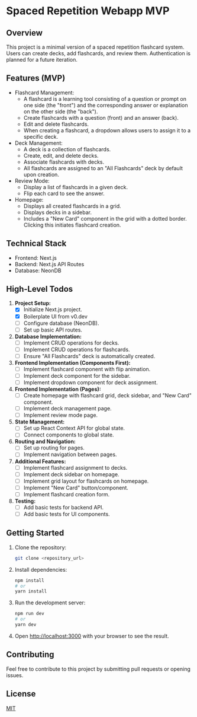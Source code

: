 # Spaced Repetition Webapp MVP

## Overview

This project is a minimal version of a spaced repetition flashcard system. Users can create decks, add flashcards, and review them. Authentication is planned for a future iteration.

## Features (MVP)

-   Flashcard Management:
    -   A flashcard is a learning tool consisting of a question or prompt on one side (the "front") and the corresponding answer or explanation on the other side (the "back").
    -   Create flashcards with a question (front) and an answer (back).
    -   Edit and delete flashcards.
    -   When creating a flashcard, a dropdown allows users to assign it to a specific deck.
-   Deck Management:
    -   A deck is a collection of flashcards.
    -   Create, edit, and delete decks.
    -   Associate flashcards with decks.
    -   All flashcards are assigned to an "All Flashcards" deck by default upon creation.
-   Review Mode:
    -   Display a list of flashcards in a given deck.
    -   Flip each card to see the answer.
-   Homepage:
    -   Displays all created flashcards in a grid.
    -   Displays decks in a sidebar.
    -   Includes a "New Card" component in the grid with a dotted border. Clicking this initiates flashcard creation.

## Technical Stack

-   Frontend: Next.js
-   Backend: Next.js API Routes
-   Database: NeonDB

## High-Level Todos

1.  **Project Setup:**
    -   [x] Initialize Next.js project.
    -   [x] Boilerplate UI from v0.dev
    -   [ ] Configure database (NeonDB).
    -   [ ] Set up basic API routes.

2.  **Database Implementation:**
    -   [ ] Implement CRUD operations for decks.
    -   [ ] Implement CRUD operations for flashcards.
    -   [ ] Ensure "All Flashcards" deck is automatically created.

3.  **Frontend Implementation (Components First):**
    -   [ ] Implement flashcard component with flip animation.
    -   [ ] Implement deck component for the sidebar.
    -   [ ] Implement dropdown component for deck assignment.

4.  **Frontend Implementation (Pages):**
    -   [ ] Create homepage with flashcard grid, deck sidebar, and "New Card" component.
    -   [ ] Implement deck management page.
    -   [ ] Implement review mode page.

5.  **State Management:**
    -   [ ] Set up React Context API for global state.
    -   [ ] Connect components to global state.

6.  **Routing and Navigation:**
    -   [ ] Set up routing for pages.
    -   [ ] Implement navigation between pages.

7.  **Additional Features:**
    -   [ ] Implement flashcard assignment to decks.
    -   [ ] Implement deck sidebar on homepage.
    -   [ ] Implement grid layout for flashcards on homepage.
    -   [ ] Implement "New Card" button/component.
    -   [ ] Implement flashcard creation form.

8.  **Testing:**
    -   [ ] Add basic tests for backend API.
    -   [ ] Add basic tests for UI components.

## Getting Started

1.  Clone the repository:

    ```bash
    git clone <repository_url>
    ```

2.  Install dependencies:

    ```bash
    npm install
    # or
    yarn install
    ```

3.  Run the development server:

    ```bash
    npm run dev
    # or
    yarn dev
    ```

4.  Open [http://localhost:3000](http://localhost:3000) with your browser to see the result.

## Contributing

Feel free to contribute to this project by submitting pull requests or opening issues.

## License

[MIT](LICENSE)
